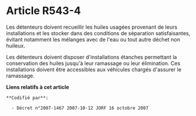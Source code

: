 # Article R543-4

Les détenteurs doivent recueillir les huiles usagées provenant de leurs installations et les stocker dans des conditions de
séparation satisfaisantes, évitant notamment les mélanges avec de l'eau ou tout autre déchet non huileux.

Les détenteurs doivent disposer d'installations étanches permettant la conservation des huiles jusqu'à leur ramassage ou leur
élimination. Ces installations doivent être accessibles aux véhicules chargés d'assurer le ramassage.

**Liens relatifs à cet article**

	**Codifié par**:

	  - Décret n°2007-1467 2007-10-12 JORF 16 octobre 2007
